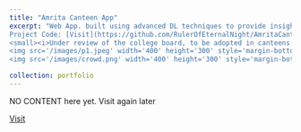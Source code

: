 ```yaml
---
title: "Amrita Canteen App"
excerpt: "Web App. built using advanced DL techniques to provide insights into the menu & crowd statistics of the canteen using CCTV cameras. <br/><br/>
Project Code: [Visit](https://github.com/RulerOfEternalNight/AmritaCanteenApp) <br/><br/>
<small><i>Under review of the college board, to be adopted in canteens.</i></small> <br/><br/>
<img src='/images/p1.jpeg' width='400' height='300' style='margin-bottom: 20px;'>
<img src='/images/crowd.png' width='400' height='300' style='margin-bottom: 20px;'>"

collection: portfolio
---
```


NO CONTENT here yet. Visit again later

[Visit](https://github.com/RulerOfEternalNight/AmritaCanteenApp)

